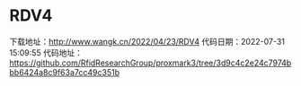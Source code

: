 # RDV4
下载地址：http://www.wangk.cn/2022/04/23/RDV4
代码日期：2022-07-31 15:09:55
代码地址：https://github.com/RfidResearchGroup/proxmark3/tree/3d9c4c2e24c7974bbb6424a8c9f63a7cc49c351b
